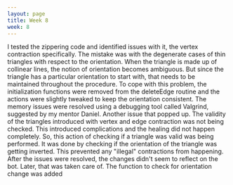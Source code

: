 ```yaml
---
layout: page
title: Week 8
week: 8
---
```


I tested the zippering code and identified issues with it, the vertex contraction specifically. The mistake was with the degenerate cases of thin triangles with respect to the orientation. When the triangle is made up of collinear lines, the notion of orientation becomes ambiguous. But since the triangle has a particular orientation to start with, that needs to be maintained throughout the procedure. To cope with this problem, the initialization functions were removed from the deleteEdge routine and the actions were slightly tweaked to keep the orientation consistent. The memory issues were resolved using a debugging tool called Valgrind, suggested by my mentor Daniel. Another issue that popped up. The validity of the triangles introduced with vertex and edge contraction was not being checked. This introduced complications and the healing did not happen completely. So, this action of checking if a triangle was valid was being performed. It was done by checking if the orientation of the triangle was getting inverted. This prevented any \"illegal\" contractions from happening. After the issues were resolved, the changes didn't seem to reflect on the bot. Later, that was taken care of. The function to check for orientation change was added
